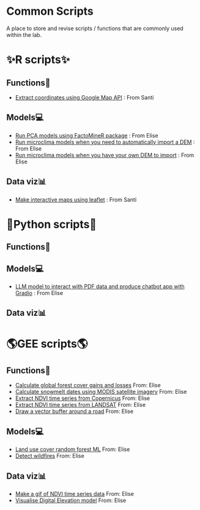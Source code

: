# Common Scripts
A place to store and revise scripts / functions that are commonly used within the lab.


# ✨R scripts✨

## Functions🔧
* [Extract coordinates using Google Map API](https://github.com/BioDivHealth/Common_Scripts/blob/main/R_scripts/functions/extract_coordinates.R) : From Santi


## Models💻
* [Run PCA models using FactoMineR package](https://github.com/BioDivHealth/Common_Scripts/blob/main/R_scripts/models/pca_FactoMinR.R) : From Elise
* [Run microclima models when you need to automatically import a DEM](https://github.com/BioDivHealth/Common_Scripts/blob/main/R_scripts/models/microclima_import_DEM.R) : From Elise
* [Run microclima models when you have your own DEM to import](https://github.com/BioDivHealth/Common_Scripts/blob/main/R_scripts/models/microclima_load_own.R) : From Elise

## Data viz📊
* [Make interactive maps using leaflet](https://github.com/BioDivHealth/Common_Scripts/blob/main/R_scripts/plotting/leaflet.R) : From Santi
  
# 🐍Python scripts🐍

## Functions🔧


## Models💻
* [LLM model to interact with PDF data and produce chatbot app with Gradio](https://github.com/BioDivHealth/Common_Scripts/blob/main/Python_scripts/models/birdpdf_zephyr_and_gradio.py) : From Elise

## Data viz📊

# 🌎GEE scripts🌎

## Functions🔧
* [Calculate global forest cover gains and losses](https://github.com/BioDivHealth/Common_Scripts/blob/main/GEE_scripts/functions/globalforest_gains_losses.txt) From: Elise
* [Calculate snowmelt dates using MODIS satellite imagery](https://github.com/BioDivHealth/Common_Scripts/blob/main/GEE_scripts/functions/modis_snowmelt_date.txt) From: Elise
* [Extract NDVI time series from Copernicus](https://github.com/BioDivHealth/Common_Scripts/blob/main/GEE_scripts/functions/ndvi_timeseries_copernicus) From: Elise
* [Extract NDVI time series from LANDSAT](https://github.com/BioDivHealth/Common_Scripts/blob/main/GEE_scripts/functions/ndvi_timeseries_landsat.txt) From: Elise
* [Draw a vector buffer around a road](https://github.com/BioDivHealth/Common_Scripts/blob/main/GEE_scripts/functions/road_buffer.txt) From: Elise

## Models💻
* [Land use cover random forest ML](https://github.com/BioDivHealth/Common_Scripts/blob/main/GEE_scripts/models/machine_learning_landuse.txt) From: Elise
* [Detect wildfires](https://github.com/BioDivHealth/Common_Scripts/blob/main/GEE_scripts/models/wildfire_detection.txt) From: Elise

## Data viz📊
* [Make a gif of NDVI time series data](https://github.com/BioDivHealth/Common_Scripts/blob/main/GEE_scripts/plotting/ndvi_timeseries_gif.txt) From: Elise
* [Visualise Digital Elevation model](https://github.com/BioDivHealth/Common_Scripts/blob/main/GEE_scripts/plotting/visualise_map_dem.txt) From: Elise
